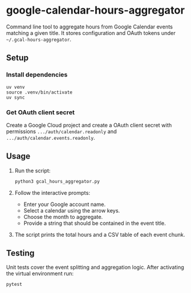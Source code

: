 # google-calendar-hours-aggregator

Command line tool to aggregate hours from Google Calendar events matching a
given title. It stores configuration and OAuth tokens under
`~/.gcal-hours-aggregator`.

## Setup

### Install dependencies

```
uv venv
source .venv/bin/activate
uv sync
```

### Get OAuth client secret

Create a Google Cloud project and create a OAuth client secret with permissions `.../auth/calendar.readonly` and `.../auth/calendar.events.readonly`.

## Usage

1. Run the script:

   ```bash
   python3 gcal_hours_aggregator.py
   ```

2. Follow the interactive prompts:
   - Enter your Google account name.
   - Select a calendar using the arrow keys.
   - Choose the month to aggregate.
   - Provide a string that should be contained in the event title.

3. The script prints the total hours and a CSV table of each event chunk.

## Testing

Unit tests cover the event splitting and aggregation logic. After activating
the virtual environment run:

```bash
pytest
```
